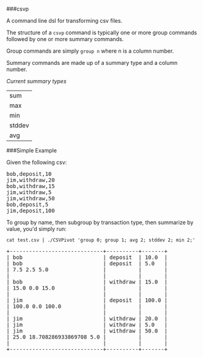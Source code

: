 ###csvp

A command line dsl for transforming csv files.

The structure of a ```csvp``` command is typically one or more group commands followed by one or
more summary commands.

Group commands are simply ```group n``` where n is a column number.

Summary commands are made up of a summary type and a column number.

*Current summary types*

<table>
  <tr><td>sum</td></tr>
  <tr><td>max</td></tr>
  <tr><td>min</td></tr>
  <tr><td>stddev</td></tr>
  <tr><td>avg</td></tr>
</table>

###Simple Example

Given the following csv:

<pre>
bob,deposit,10
jim,withdraw,20
bob,withdraw,15
jim,withdraw,5
jim,withdraw,50
bob,deposit,5
jim,deposit,100
</pre>

To group by name, then subgroup by transaction type, then summarize by value, you'd simply run:

``` cat test.csv | ./CSVPivot 'group 0; group 1; avg 2; stddev 2; min 2;' ```

<pre>
+-----------------------------+----------+-------+ 
| bob                         | deposit  | 10.0  |
| bob                         | deposit  | 5.0   |
| 7.5 2.5 5.0                 |          |       |
|                             |          |       |
| bob                         | withdraw | 15.0  |
| 15.0 0.0 15.0               |          |       |
|                             |          |       |
| jim                         | deposit  | 100.0 |
| 100.0 0.0 100.0             |          |       |
|                             |          |       |
| jim                         | withdraw | 20.0  |
| jim                         | withdraw | 5.0   |
| jim                         | withdraw | 50.0  |
| 25.0 18.708286933869708 5.0 |          |       |
|                             |          |       |
+-----------------------------+----------+-------+
</pre>

